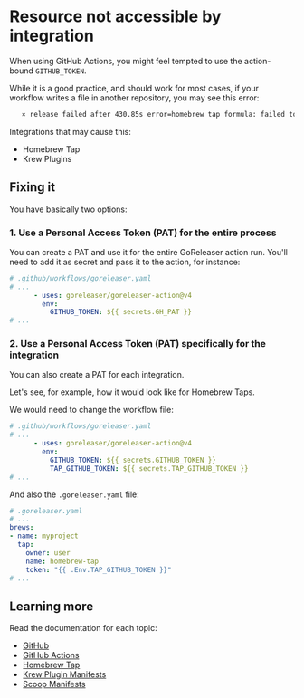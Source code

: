 # Resource not accessible by integration

When using GitHub Actions, you might feel tempted to use the action-bound
`GITHUB_TOKEN`.

While it is a good practice, and should work for most cases, if your workflow
writes a file in another repository, you may see this error:

```sh
   ⨯ release failed after 430.85s error=homebrew tap formula: failed to publish artifacts: PUT https://api.github.com/repos/user/homebrew-tap/contents/Formula/scorecard.rb: 403 Resource not accessible by integration []
```

Integrations that may cause this:

- Homebrew Tap
- Krew Plugins

## Fixing it

You have basically two options:

### 1. Use a Personal Access Token (PAT) for the entire process

You can create a PAT and use it for the entire GoReleaser action run.
You'll need to add it as secret and pass it to the action, for instance:

```yaml
# .github/workflows/goreleaser.yaml
# ...
      - uses: goreleaser/goreleaser-action@v4
        env:
          GITHUB_TOKEN: ${{ secrets.GH_PAT }}
# ...
```

### 2. Use a Personal Access Token (PAT) specifically for the integration

You can also create a PAT for each integration.

Let's see, for example, how it would look like for Homebrew Taps.

We would need to change the workflow file:

```yaml
# .github/workflows/goreleaser.yaml
# ...
      - uses: goreleaser/goreleaser-action@v4
        env:
          GITHUB_TOKEN: ${{ secrets.GITHUB_TOKEN }}
          TAP_GITHUB_TOKEN: ${{ secrets.TAP_GITHUB_TOKEN }}
# ...
```

And also the `.goreleaser.yaml` file:

```yaml
# .goreleaser.yaml
# ...
brews:
- name: myproject
  tap:
    owner: user
    name: homebrew-tap
    token: "{{ .Env.TAP_GITHUB_TOKEN }}"
# ...
```

## Learning more

Read the documentation for each topic:

- [GitHub](/scm/github/)
- [GitHub Actions](/ci/actions/)
- [Homebrew Tap](/customization/homebrew/)
- [Krew Plugin Manifests](/customization/krew/)
- [Scoop Manifests](/customization/scoop/)

